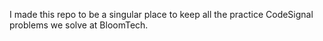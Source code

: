I made this repo to be a singular place to keep all the practice CodeSignal problems we solve at BloomTech.